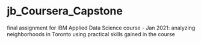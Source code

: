 # jb_Coursera_Capstone
final assignment for IBM Applied Data Science course - Jan 2021: analyzing neighborhoods in Toronto using practical skills gained in the course
